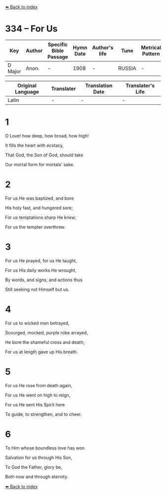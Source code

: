 [⬅️ Back to index](../README.md)

# 334 – For Us

Key | Author   | Specific Bible Passage     |Hymn Date |Author's life |Tune |Metrical Pattern   |Composer/Source
-- | --------- | ---------------------------|----------|--------------|-----|-------------------|-------------  
D Major |Anon. |- |1908 |- |RUSSIA |- |-

Original Language | Translater | Translation Date   | Translater's Life  
----------------- | --------- | --------------------|-------------     
Latin |- |- |-




# 1

O Love!  how deep, how broad, how high!

It fills the heart with ecstacy,

That God, the Son of God, should take

Our mortal form for mortals' sake.



# 2

For us He was baptized, and bore 

His holy fast, and hungered sore;

For us temptations sharp He knew;

For us the tempter overthrew.



# 3

For us He prayed, for us He taught,

For us His daily works He wrought,

By words, and signs, and actions thus

Still seeking not Himself but us.



# 4

For us to wicked men betrayed,

Scourged, mocked, purple robe arrayed,

He bore the shameful cross and death;

For us at length gave up His breath.



# 5

For us He rose from death again,

For us He went on high to reign,

For us He sent His Spirit here

To guide, to strengthen, and to cheer.



# 6

To Him whose boundless love has won

Salvation for us through His Son,

To God the Father, glory be,

Both now and through eternity.





[⬅️ Back to index](../README.md)
